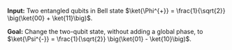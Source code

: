 **Input:** Two entangled qubits in Bell state $\ket{\Phi^{+}} = \frac{1}{\sqrt{2}} \big(\ket{00} + \ket{11}\big)$.

**Goal:**  Change the two-qubit state, without adding a global phase, to $\ket{\Psi^{-}} = \frac{1}{\sqrt{2}} \big(\ket{01} - \ket{10}\big)$.